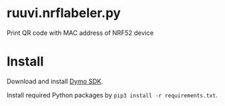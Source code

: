 # ruuvi.nrflabeler.py
Print QR code with MAC address of NRF52 device

# Install
Download and install [Dymo SDK](https://www.dymo.com/en-US/online-support/online-support-sdk). 

Install required Python packages by `pip3 install -r requirements.txt`.